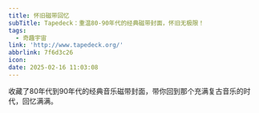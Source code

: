 ```yaml
---
title: 怀旧磁带回忆
subTitle: Tapedeck：重温80-90年代的经典磁带封面，怀旧无极限！
tags:
  - 奇趣宇宙
link: 'http://www.tapedeck.org/'
abbrlink: 7f6d3c26
icon:
date: 2025-02-16 11:03:08
---
```


收藏了80年代到90年代的经典音乐磁带封面，带你回到那个充满复古音乐的时代，回忆满满。